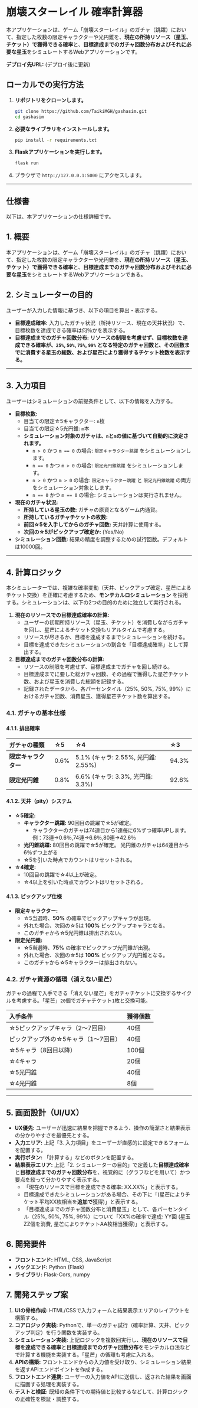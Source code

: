 # 崩壊スターレイル 確率計算器

本アプリケーションは、ゲーム「崩壊スターレイル」のガチャ（跳躍）において、指定した枚数の限定キャラクターや光円錐を、**現在の所持リソース（星玉、チケット）で獲得できる確率**と、**目標達成までのガチャ回数分布およびそれに必要な星玉**をシミュレートするWebアプリケーションです。

**デプロイ先URL:** (デプロイ後に更新)

## ローカルでの実行方法

1.  **リポジトリをクローンします。**
    ```bash
    git clone https://github.com/TaikiMGH/gashasim.git
    cd gashasim
    ```

2.  **必要なライブラリをインストールします。**
    ```bash
    pip install -r requirements.txt
    ```

3.  **Flaskアプリケーションを実行します。**
    ```bash
    flask run
    ```

4.  ブラウザで `http://127.0.0.1:5000` にアクセスします。

---

## 仕様書

以下は、本アプリケーションの仕様詳細です。

## 1. 概要

本アプリケーションは、ゲーム「崩壊スターレイル」のガチャ（跳躍）において、指定した枚数の限定キャラクターや光円錐を、**現在の所持リソース（星玉、チケット）で獲得できる確率**と、**目標達成までのガチャ回数分布およびそれに必要な星玉**をシミュレートするWebアプリケーションである。

## 2. シミュレーターの目的

ユーザーが入力した情報に基づき、以下の項目を算出・表示する。

-   **目標達成確率:** 入力したガチャ状況（所持リソース、現在の天井状況）で、目標枚数を達成できる確率は何％かを表示する。
-   **目標達成までのガチャ回数分布:** **リソースの制限を考慮せず、目標枚数を達成できる確率が、`25%`, `50%`, `75%`, `99%` となる特定のガチャ回数と、その回数までに消費する星玉の総数、および星芒により獲得するチケット枚数を表示する。**

---

## 3. 入力項目

ユーザーはシミュレーションの前提条件として、以下の情報を入力する。

-   **目標枚数:**
    -   目当ての限定☆5キャラクター: `n`枚
    -   目当ての限定☆5光円錐: `m`本
    -   **シミュレーション対象のガチャは、`n`と`m`の値に基づいて自動的に決定されます。**
        -   `n > 0` かつ `m == 0` の場合: `限定キャラクター跳躍` をシミュレーションします。
        -   `n == 0` かつ `m > 0` の場合: `限定光円錐跳躍` をシミュレーションします。
        -   `n > 0` かつ `m > 0` の場合: `限定キャラクター跳躍` と `限定光円錐跳躍` の両方をシミュレーション対象とします。
        -   `n == 0` かつ `m == 0` の場合: シミュレーションは実行されません。
-   **現在のガチャ状況:**
    -   **所持している星玉の数:** ガチャの原資となるゲーム内通貨。
    -   **所持しているガチャチケットの枚数:**
    -   **前回☆5を入手してからのガチャ回数:** 天井計算に使用する。
    -   **次回の☆5がピックアップ確定か:** (Yes/No)
-   **シミュレーション回数:** 結果の精度を調整するための試行回数。デフォルトは10000回。

---

## 4. 計算ロジック

本シミュレーターでは、複雑な確率変動（天井、ピックアップ確定、星芒によるチケット交換）を正確に考慮するため、**モンテカルロシミュレーション** を採用する。シミュレーションは、以下の2つの目的のために独立して実行される。

1.  **現在のリソースでの目標達成確率の計算:**
    -   ユーザーの初期所持リソース（星玉、チケット）を消費しながらガチャを回し、星芒によるチケット交換もリアルタイムで考慮する。
    -   リソースが尽きるか、目標を達成するまでシミュレーションを続ける。
    -   目標を達成できたシミュレーションの割合を「目標達成確率」として算出する。
2.  **目標達成までのガチャ回数分布の計算:**
    -   リソースの制限を考慮せず、目標達成までガチャを回し続ける。
    -   目標達成までに要した総ガチャ回数、その過程で獲得した星芒チケット数、および星玉を消費した総額を記録する。
    -   記録されたデータから、各パーセンタイル（25%, 50%, 75%, 99%）におけるガチャ回数、消費星玉、獲得星芒チケット数を算出する。

### 4.1. ガチャの基本仕様

#### 4.1.1. 排出確率

| ガチャの種類 | ☆5 | ☆4 | ☆3 |
| :--- | :--- | :--- | :--- |
| **限定キャラクター** | 0.6% | 5.1% (キャラ: 2.55%, 光円錐: 2.55%) | 94.3% |
| **限定光円錐** | 0.8% | 6.6% (キャラ: 3.3%, 光円錐: 3.3%) | 92.6% |

#### 4.1.2. 天井（pity）システム

-   **☆5確定:**
    -   **キャラクター跳躍:** 90回目の跳躍で☆5が確定。
        -   キャラクターのガチャは74連目から1連毎に6%ずつ確率UPします。例：73連→0.6％,74連→6.6％,80連→42.6％
    -   **光円錐跳躍:** 80回目の跳躍で☆5が確定。
        光円錐のガチャは64連目から6％ずつ上がる
    -   ☆5を引いた時点でカウントはリセットされる。
-   **☆4確定:**
    -   10回目の跳躍で☆4以上が確定。
    -   ☆4以上を引いた時点でカウントはリセットされる。

#### 4.1.3. ピックアップ仕様

-   **限定キャラクター:**
    -   ☆5当選時、**50%** の確率でピックアップキャラが出現。
    -   外れた場合、次回の☆5は **100%** ピックアップキャラとなる。
    -   このガチャから☆5光円錐は排出されない。
-   **限定光円錐:**
    -   ☆5当選時、**75%** の確率でピックアップ光円錐が出現。
    -   外れた場合、次回の☆5は **100%** ピックアップ光円錐となる。
    -   このガチャから☆5キャラクターは排出されない。

### 4.2. ガチャ資源の循環（消えない星芒）

ガチャの過程で入手できる「消えない星芒」をガチャチケットに交換するサイクルを考慮する。「星芒」`20`個でガチャチケット`1`枚と交換可能。

| 入手条件 | 獲得個数 |
| :--- | :--- |
| ☆5ピックアップキャラ（2～7回目） | 40個 |
| ピックアップ外の☆5キャラ（1～7回目） | 40個 |
| ☆5キャラ（8回目以降） | 100個 |
| ☆4キャラ | 20個 |
| ☆5光円錐 | 40個 |
| ☆4光円錐 | 8個 |

---

## 5. 画面設計（UI/UX）

-   **UX優先:** ユーザーが迅速に結果を把握できるよう、操作の簡潔さと結果表示の分かりやすさを最優先とする。
-   **入力エリア:** 上記「3. 入力項目」をユーザーが直感的に設定できるフォームを配置する。
-   **実行ボタン:** 「計算する」などのボタンを配置する。
-   **結果表示エリア:** 上記「2. シミュレーターの目的」で定義した**目標達成確率**と**目標達成までのガチャ回数分布**を、視覚的に（グラフなどを用いて）かつ要点を絞って分かりやすく表示する。
    -   「現在のリソースで目標を達成できる確率: XX.XX%」と表示する。
    -   目標達成できたシミュレーションがある場合、その下に「(星芒によりチケット平均XX枚相当を**追加で**獲得)」と表示する。
    -   「目標達成までのガチャ回数分布と消費星玉」として、各パーセンタイル（25%, 50%, 75%, 99%）について「XX%の確率で達成: YY回 (星玉ZZ個を消費, 星芒によりチケットAA枚相当獲得)」と表示する。

## 6. 開発要件

-   **フロントエンド:** HTML, CSS, JavaScript
-   **バックエンド:** Python (Flask)
-   **ライブラリ:** Flask-Cors, numpy

## 7. 開発ステップ案

1.  **UIの骨格作成:** HTML/CSSで入力フォームと結果表示エリアのレイアウトを構築する。
2.  **コアロジック実装:** Pythonで、単一のガチャ試行（確率計算、天井、ピックアップ判定）を行う関数を実装する。
3.  **シミュレーション実装:** 上記ロジックを複数回実行し、**現在のリソースで目標を達成できる確率**と**目標達成までのガチャ回数分布**をモンテカルロ法などで計算する機能を実装する。「星芒」の循環も考慮に入れる。
4.  **APIの構築:** フロントエンドからの入力値を受け取り、シミュレーション結果を返すAPIエンドポイントを作成する。
5.  **フロントエンド連携:** ユーザーの入力値をAPIに送信し、返された結果を画面に描画する処理を実装する。
6.  **テストと検証:** 既知の条件下での期待値と比較するなどして、計算ロジックの正確性を検証・調整する。
